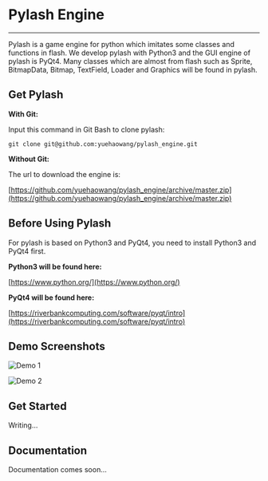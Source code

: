 # Pylash Engine
---------------


Pylash is a game engine for python which imitates some classes and functions in flash. We develop pylash with Python3 and the GUI engine of pylash is PyQt4. Many classes which are almost from flash such as Sprite, BitmapData, Bitmap, TextField, Loader and Graphics will be found in pylash.

## Get Pylash

**With Git:**

Input this command in Git Bash to clone pylash:

```
git clone git@github.com:yuehaowang/pylash_engine.git
```

**Without Git:**

The url to download the engine is: 

[https://github.com/yuehaowang/pylash_engine/archive/master.zip](https://github.com/yuehaowang/pylash_engine/archive/master.zip)


## Before Using Pylash

For pylash is based on Python3 and PyQt4, you need to install Python3 and PyQt4 first.

**Python3 will be found here:**

[https://www.python.org/](https://www.python.org/)

**PyQt4 will be found here:**

[https://riverbankcomputing.com/software/pyqt/intro](https://riverbankcomputing.com/software/pyqt/intro)


## Demo Screenshots

![Demo 1](http://images.cnblogs.com/cnblogs_com/yorhom/731449/o_pylash_demo1.png)

![Demo 2](http://images.cnblogs.com/cnblogs_com/yorhom/731449/o_pylash_demo2.png)


## Get Started

Writing...

## Documentation

Documentation comes soon...